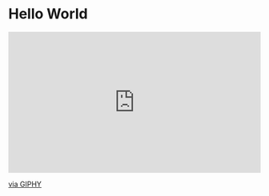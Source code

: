 <!DOCTYPE html>
<html>
<head>
<meta charset="UTF-8">
  <h1>Hello World</h1>
  <div style="width:100%;height:0;padding-bottom:56%;position:relative;"><iframe src="https://giphy.com/embed/9P56GiCDX2sGBZToJS" width="100%" height="100%" style="position:absolute" frameBorder="0" class="giphy-embed" allowFullScreen></iframe></div><p><a href="https://giphy.com/gifs/season-1-nbc-episode-7-9P56GiCDX2sGBZToJS">via GIPHY</a></p>
</head>
<body>
</body>
</html>
